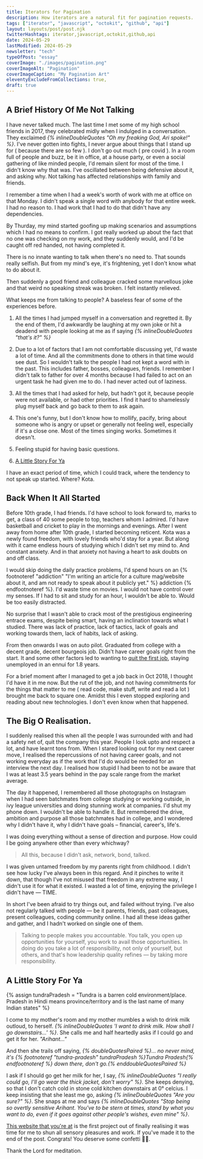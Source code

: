 ```yaml
---
title: Iterators for Pagination
description: How iterators are a natural fit for pagination requests.
tags: ["iterator", "javascript", "octokit", "github", "api"]
layout: layouts/post/post.njk
twitterHashtags: iterator,javascript,octokit,github,api
date: 2024-05-29
lastModified: 2024-05-29
newsletter: "tech"
typeOfPost: "essay"
coverImage: "./images/pagination.png"
coverImageAlt: "Pagination"
coverImageCaption: "My Pagination Art"
eleventyExcludeFromCollections: true,
draft: true
---
```


## A Brief History Of Me Not Talking

I have never talked much. The last time I met some of my high school friends in 2017, they celebrated midly when I indulged in a conversation. They exclaimed _{% inlineDoubleQuotes "Oh my freaking God, Ari spoke!" %}_. I've never gotten into fights, I never argue about things that I stand up for ( because there are so few ). I don't go out much ( pre covid ). In a room full of people and buzz, be it in office, at a house party, or even a social gathering of like minded people, I'd remain silent for most of the time. I didn't know why that was. I've oscillated between being defensive about it, and asking why. Not talking has affected relationships with family and friends.

I remember a time when I had a week's worth of work with me at office on that Monday. I didn't speak a single word with anybody for that entire week. I had no reason to. I had work that I had to do that didn't have any dependencies.

By Thurday, my mind started goofing up making scenarios and assumptions which I had no means to confirm. I got really worked up about the fact that no one was checking on my work, and they suddenly would, and I'd be caught off red handed, not having completed it.

There is no innate wanting to talk when there's no need to. That sounds really selfish. But from my mind's eye, it's frightening, yet I don't know what to do about it.

Then suddenly a good friend and colleague cracked some marvellous joke and that weird no speaking streak was broken. I felt instantly relieved.

What keeps me from talking to people? A baseless fear of some of the experiences before.

1. All the times I had jumped myself in a conversation and regretted it. By the end of them, I'd awkwardly be laughing at my own joke or hit a deadend with people looking at me as if saying _{% inlineDoubleQuotes "that's it?" %}_

2. Due to a lot of factors that I am not comfortable discussing yet, I'd waste a lot of time. And all the commitments done to others in that time would see dust. So I wouldn't talk to the people I had not kept a word with in the past. This includes father, bosses, colleagues, friends. I remember I didn't talk to father for over 4 months because I had failed to act on an urgent task he had given me to do. I had never acted out of laziness.

3. All the times that I had asked for help, but hadn't got it, because people were not available, or had other priorities. I find it hard to shamelessly plug myself back and go back to them to ask again.

4. This one's funny, but I don't know how to mollify, pacify, bring about someone who is angry or upset or generally not feeling well, especially if it's a close one. Most of the times singing works. Sometimes it doesn't.

5. Feeling stupid for having basic questions.

6. [A Little Story For Ya](#a-little-story-for-ya)

I have an exact period of time, which I could track, where the tendency to not speak up started. Where? Kota.

## Back When It All Started

Before 10th grade, I had friends. I'd have school to look forward to, marks to get, a class of 40 some people to top, teachers whom I admired. I'd have basketball and cricket to play in the mornings and evenings. After I went away from home after 10th grade, I started becoming reticent. Kota was a newly found freedom, with lovely friends who'd stay for a year. But along with it came endless hours of studying which I didn't set my mind to. And constant anxiety. And in that anxiety not having a heart to ask doubts on and off class.

I would skip doing the daily practice problems, I'd spend hours on an {% footnoteref "addiction" "I'm writing an article for a culture mag/website about it, and am not ready to speak about it publicly yet." %} addiction {% endfootnoteref %}. I'd waste time on movies. I would not have control over my senses. If I had to sit and study for an hour, I wouldn't be able to. Would be too easily distracted.

No surprise that I wasn't able to crack most of the prestigious engineering entrace exams, despite being smart, having an inclination towards what I studied. There was lack of practice, lack of tactics, lack of goals and working towards them, lack of habits, lack of asking.

<!--
- not having much knowledge about things

~~Since I've never really spoken with people about things that'd instigate action, creation, learning, discussion, polite healthy arguments, this year I found myself troubled by how much I should have known and didn't know.~~

Doubt creeped in like angry 🍯🐝s inside the house. I doubted if I had been a good son, a good brother, a good friend to others, and I got gigantic NOs to all of those. More, I didn't know how to change that. So not knowing what to do, I just started down the memory lane. -->


From then onwards I was on auto pilot. Graduated from college with a decent grade, decent bourgeois job. Didn't have career goals right from the start. It and some other factors led to wanting to [quit the first job](http://gdad-s-river.github.io/blog/goodbye-sapient), staying unemployed in an ennui for 1.8 years.

For a brief moment after I managed to get a job back in Oct 2018, I thought I'd have it in me now. But the rut of the job, and not having commitments for the things that matter to me ( read code, make stuff, write and read a lot ) brought me back to square one. Amidst this I even stopped exploring and reading about new technologies. I don't even know when that happened.

## The Big O Realisation.

I suddenly realised this when all the people I was surrounded with and had a safety net of, quit the company this year. People I look upto and respect a lot, and have learnt tons from. When I stared looking out for my next career move, I realised the repercussions of not having career goals, and not working everyday as if the work that I'd do would be needed for an interview the next day. I realised how stupid I had been to not be aware that I was at least 3.5 years behind in the pay scale range from the market average.

The day it happened, I remembered all those photographs on Instagram when I had seen batchmates from college studying or working outside, in ivy league universities and doing stunning work at companies. I'd shut my phone down. I wouldn't be able to handle it. But remembered the drive, ambition and purpose all those batchmates had in college, and I wondered why I didn't have it, why I didn't have goals – financial, career's, life's.

I was doing everything without a sense of direction and purpose. How could I be going anywhere other than every whichway?

> All this, because I didn't ask, network, bond, talked.

I was given untamed freedom by my parents right from childhood. I didn't see how lucky I've always been in this regard. And it pinches to write it down, that though I've not misused that freedom in any extreme way, I didn't use it for what it existed. I wasted a lot of time, enjoying the privilege I didn't have — TIME.

In short I've been afraid to try things out, and failed without trying. I've also not regularly talked with people — be it parents, friends, past colleagues, present colleagues, coding community online. I had all these ideas gather and gather, and I hadn't worked on single one of them.

> Talking to people makes you accountable. You talk, you open up opportunities for yourself, you work to avail those opportunities. In doing do you take a lot of responsibility, not only of yourself, but others, and that's how leadership quality refines — by taking more responsibility.

## A Little Story For Ya

{% assign tundraPradesh = "Tundra is a barren cold environment/place. Pradesh in Hindi means province/territory and is the last name of many Indian states" %}

I come to my mother's room and my mother mumbles a wish to drink milk outloud, to herself. _{% inlineDoubleQuotes 'I want to drink milk. How shall I go downstairs…' %}_. She calls me and half heartedly asks if I could go and get it for her. _"Arihant…"_

And then she trails off saying, _{% doubleQuotesPaired %}… no never mind, it's {% footnoteref "tundra-pradesh" tundraPradesh %}Tundra Pradesh{% endfootnoteref %} down there, don't go.{% enddoubleQuotesPaired %}_

I ask if I should go get her milk for her, I say, _{% inlineDoubleQuotes "I really could go, I'll go wear the thick jacket, don't worry" %}_. She keeps denying, so that I don't catch cold in stone cold kitchen downstairs at 0&deg; celcius. I keep insisting that she least me go, asking _{% inlineDoubleQuotes "Are you sure?" %}_. She snaps at me and says _{% inlineDoubleQuotes "Stop being so overtly sensitive Arihant. You've to be stern at times, stand by what you want to do, even if it goes against other people's wishes, even mine" %}_.

[This website that you're at](https://github.com/arihantverma/arihantverma.com) is the first project out of finally realising it was time for me to shun all sensory pleasures and work. If you've made it to the end of the post. Congrats! You deserve some confetti 🎉🎊.

Thank the Lord for meditation.
